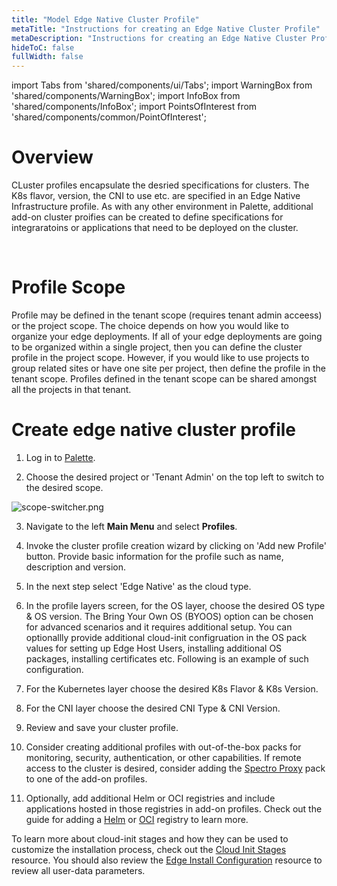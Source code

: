 ```yaml
---
title: "Model Edge Native Cluster Profile"
metaTitle: "Instructions for creating an Edge Native Cluster Profile"
metaDescription: "Instructions for creating an Edge Native Cluster Profile"
hideToC: false
fullWidth: false
---
```


import Tabs from 'shared/components/ui/Tabs';
import WarningBox from 'shared/components/WarningBox';
import InfoBox from 'shared/components/InfoBox';
import PointsOfInterest from 'shared/components/common/PointOfInterest';

# Overview

CLuster profiles encapsulate the desried specifications for clusters. The K8s flavor, version, the CNI to use etc. are specified in an Edge Native Infrastructure profile. As with any other environment in Palette, additional add-on cluster proifies can be created to define specifications for integraratoins or applications that need to be deployed on the cluster.

<br/>

# Profile Scope

Profile may be defined in the tenant scope (requires tenant admin acceess) or the project scope. The choice depends on how you would like to organize your edge deployments. If all of your edge deployments are going to be organized within a single project, then you can define the cluster profile in the project scope. However, if you would like to use projects to group related sites or have one site per project, then define the profile in the tenant scope. Profiles defined in the tenant scope can be shared amongst all the projects in that tenant.

# Create edge native cluster profile

1. Log in to [Palette](https://console.spectrocloud.com).

2. Choose the desired project or 'Tenant Admin' on the top left to switch to the desired scope.

![scope-switcher.png](/scope-switcher.png)

3. Navigate to the left **Main Menu** and select **Profiles**.

4. Invoke the cluster profile creation wizard by clicking on  'Add new Profile' button. Provide basic information for the profile such as name, description and version.

5. In the next step select 'Edge Native' as the cloud type.

6. In the profile layers screen, for the OS layer, choose the desired OS type &  OS version. The Bring Your Own OS (BYOOS) option can be chosen for advanced scenarios and it requires additional setup. You can optionallly provide additional cloud-init configruation in the OS pack values for setting up Edge Host Users, installing additional OS packages, installing certificates etc. Following is an example of such configuration.

7. For the Kubernetes layer choose the desired K8s Flavor & K8s Version.

8. For the CNI layer choose the desired CNI Type & CNI Version.

9. Review and save your cluster profile.

10. Consider creating additional profiles with out-of-the-box packs for monitoring, security, authentication, or other capabilities. If remote access to the cluster is desired, consider adding the [Spectro Proxy](/integrations/frp) pack to one of the add-on profiles.

11. Optionally, add additional Helm or OCI registries and include applications hosted in those registries in add-on profiles. Check out the guide for adding a [Helm](/registries-and-packs/helm-charts) or [OCI](/registries-and-packs/oci-registry) registry to learn more.

<InfoBox>

To learn more about cloud-init stages and how they can be used to customize the installation process, check out the [Cloud Init Stages](/clusters/edge/cloud-init) resource. You should also review the [Edge Install Configuration](/clusters/edge/stylus-reference) resource to review all user-data parameters.

</InfoBox>
